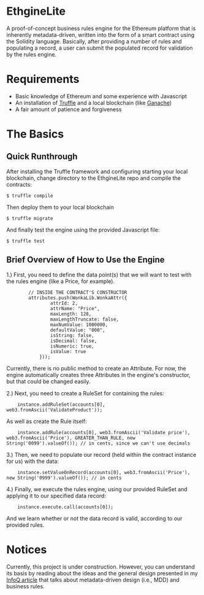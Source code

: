 # EthgineLite

A proof-of-concept business rules engine for the Ethereum platform that is inherently metadata-driven, written into the form of a smart contract using the Solidity language.  Basically, after providing a number of rules and populating a record, a user can submit the populated record for validation by the rules engine.

# Requirements

* Basic knowledge of Ethereum and some experience with Javascript
* An installation of <a target="_blank" href="http://truffleframework.com/docs/">Truffle</a> and a local blockchain (like <a target="_blank" href="http://truffleframework.com/ganache/">Ganache</a>)
* A fair amount of patience and forgiveness

# The Basics

## Quick Runthrough

After installing the Truffle framework and configuring starting your local blockchain, change directory to the EthgineLite repo and compile the contracts:

```
$ truffle compile
```

Then deploy them to your local blockchain

```
$ truffle migrate
```

And finally test the engine using the provided Javascript file:

```
$ truffle test
```

## Brief Overview of How to Use the Engine

1.) First, you need to define the data point(s) that we will want to test with the rules engine (like a Price, for example). 

```
        // INSIDE THE CONTRACT'S CONSTRUCTOR
        attributes.push(WonkaLib.WonkaAttr({
                attrId: 2,
                attrName: "Price",
                maxLength: 128,
                maxLengthTruncate: false,
                maxNumValue: 1000000,
                defaultValue: "000",
                isString: false,
                isDecimal: false,
                isNumeric: true,
                isValue: true               
            }));
```

Currently, there is no public method to create an Attribute.  For now, the engine automatically creates three Attributes in the engine's constructor, but that could be changed easily.

2.) Next, you need to create a RuleSet for containing the rules:

```
    instance.addRuleSet(accounts[0], web3.fromAscii('ValidateProduct'));
```

As well as create the Rule itself:

```
    instance.addRule(accounts[0], web3.fromAscii('Validate price'), web3.fromAscii('Price'), GREATER_THAN_RULE, new String('0099').valueOf()); // in cents, since we can't use decimals
```

3.) Then, we need to populate our record (held within the contract instance for us) with the data:

```
    instance.setValueOnRecord(accounts[0], web3.fromAscii('Price'), new String('0999').valueOf()); // in cents
```

4.) Finally, we execute the rules engine, using our provided RuleSet and applying it to our specified data record:

```
    instance.execute.call(accounts[0]);
```

And we learn whether or not the data record is valid, according to our provided rules.

# Notices

Currently, this project is under construction.  However, you can understand its basis by reading about the 
ideas and the general design presented in my <a target="_blank" href="http://www.infoq.com/articles/metadata-and-agile">InfoQ article</a> that talks about metadata-driven design (i.e., MDD) and business rules.
